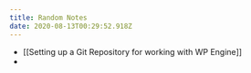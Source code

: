 ```yaml
---
title: Random Notes
date: 2020-08-13T00:29:52.918Z
---
```


* [[Setting up a Git Repository for working with WP Engine]]
* 

